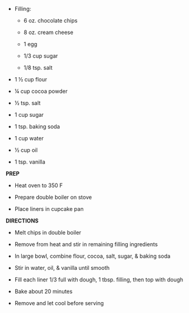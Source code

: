 -   Filling:

    -   6 oz. chocolate chips

    -   8 oz. cream cheese

    -   1 egg

    -   1/3 cup sugar

    -   1/8 tsp. salt

-   1 ½ cup flour

-   ¼ cup cocoa powder

-   ½ tsp. salt

-   1 cup sugar

-   1 tsp. baking soda

-   1 cup water

-   ½ cup oil

-   1 tsp. vanilla

**PREP**

-   Heat oven to 350 F

-   Prepare double boiler on stove

-   Place liners in cupcake pan

**DIRECTIONS**

-   Melt chips in double boiler

-   Remove from heat and stir in remaining filling ingredients

-   In large bowl, combine flour, cocoa, salt, sugar, & baking soda

-   Stir in water, oil, & vanilla until smooth

-   Fill each liner 1/3 full with dough, 1 tbsp. filling, then top with
    dough

-   Bake about 20 minutes

-   Remove and let cool before serving
